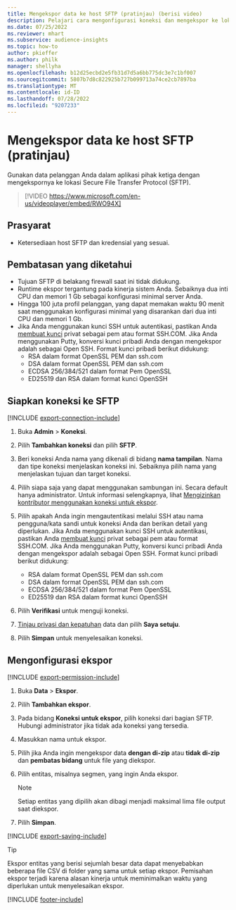 ```yaml
---
title: Mengekspor data ke host SFTP (pratinjau) (berisi video)
description: Pelajari cara mengonfigurasi koneksi dan mengekspor ke lokasi SFTP.
ms.date: 07/25/2022
ms.reviewer: mhart
ms.subservice: audience-insights
ms.topic: how-to
author: pkieffer
ms.author: philk
manager: shellyha
ms.openlocfilehash: b12d25ecbd2e5fb31d7d5a6bb775dc3e7c1bf007
ms.sourcegitcommit: 5807b7d8c822925b727b099713a74ce2cb7897ba
ms.translationtype: MT
ms.contentlocale: id-ID
ms.lasthandoff: 07/28/2022
ms.locfileid: "9207233"
---
```

# <a name="export-data-to-sftp-hosts-preview"></a>Mengekspor data ke host SFTP (pratinjau)

Gunakan data pelanggan Anda dalam aplikasi pihak ketiga dengan mengekspornya ke lokasi Secure File Transfer Protocol (SFTP).

> [!VIDEO https://www.microsoft.com/en-us/videoplayer/embed/RWO94X]

## <a name="prerequisites"></a>Prasyarat

- Ketersediaan host SFTP dan kredensial yang sesuai.

## <a name="known-limitations"></a>Pembatasan yang diketahui

- Tujuan SFTP di belakang firewall saat ini tidak didukung.
- Runtime ekspor tergantung pada kinerja sistem Anda. Sebaiknya dua inti CPU dan memori 1 Gb sebagai konfigurasi minimal server Anda.
- Hingga 100 juta profil pelanggan, yang dapat memakan waktu 90 menit saat menggunakan konfigurasi minimal yang disarankan dari dua inti CPU dan memori 1 Gb.
- Jika Anda menggunakan kunci SSH untuk autentikasi, pastikan Anda [membuat kunci](/azure/virtual-machines/linux/create-ssh-keys-detailed#basic-example) privat sebagai pem atau format SSH.COM. Jika Anda menggunakan Putty, konversi kunci pribadi Anda dengan mengekspor adalah sebagai Open SSH. Format kunci pribadi berikut didukung:
  - RSA dalam format OpenSSL PEM dan ssh.com
  - DSA dalam format OpenSSL PEM dan ssh.com
  - ECDSA 256/384/521 dalam format Pem OpenSSL
  - ED25519 dan RSA dalam format kunci OpenSSH

## <a name="set-up-connection-to-sftp"></a>Siapkan koneksi ke SFTP

[!INCLUDE [export-connection-include](includes/export-connection-admn.md)]

1. Buka **Admin** > **Koneksi**.

1. Pilih **Tambahkan koneksi** dan pilih **SFTP**.

1. Beri koneksi Anda nama yang dikenali di bidang **nama tampilan**. Nama dan tipe koneksi menjelaskan koneksi ini. Sebaiknya pilih nama yang menjelaskan tujuan dan target koneksi.

1. Pilih siapa saja yang dapat menggunakan sambungan ini. Secara default hanya administrator. Untuk informasi selengkapnya, lihat [Mengizinkan kontributor menggunakan koneksi untuk ekspor](connections.md#allow-contributors-to-use-a-connection-for-exports).

1. Pilih apakah Anda ingin mengautentikasi melalui SSH atau nama pengguna/kata sandi untuk koneksi Anda dan berikan detail yang diperlukan. Jika Anda menggunakan kunci SSH untuk autentikasi, pastikan Anda [membuat kunci](/azure/virtual-machines/linux/create-ssh-keys-detailed#basic-example) privat sebagai pem atau format SSH.COM. Jika Anda menggunakan Putty, konversi kunci pribadi Anda dengan mengekspor adalah sebagai Open SSH. Format kunci pribadi berikut didukung:
   - RSA dalam format OpenSSL PEM dan ssh.com
   - DSA dalam format OpenSSL PEM dan ssh.com
   - ECDSA 256/384/521 dalam format Pem OpenSSL
   - ED25519 dan RSA dalam format kunci OpenSSH

1. Pilih **Verifikasi** untuk menguji koneksi.

1. [Tinjau privasi dan kepatuhan](connections.md#data-privacy-and-compliance) data dan pilih **Saya setuju**.

1. Pilih **Simpan** untuk menyelesaikan koneksi.

## <a name="configure-an-export"></a>Mengonfigurasi ekspor

[!INCLUDE [export-permission-include](includes/export-permission.md)]

1. Buka **Data** > **Ekspor**.

1. Pilih **Tambahkan ekspor**.

1. Pada bidang **Koneksi untuk ekspor**, pilih koneksi dari bagian SFTP. Hubungi administrator jika tidak ada koneksi yang tersedia.

1. Masukkan nama untuk ekspor.

1. Pilih jika Anda ingin mengekspor data **dengan di-zip** atau **tidak di-zip** dan **pembatas bidang** untuk file yang diekspor.

1. Pilih entitas, misalnya segmen, yang ingin Anda ekspor.

   > [!NOTE]
   > Setiap entitas yang dipilih akan dibagi menjadi maksimal lima file output saat diekspor.

1. Pilih **Simpan**.

[!INCLUDE [export-saving-include](includes/export-saving.md)]

> [!TIP]
> Ekspor entitas yang berisi sejumlah besar data dapat menyebabkan beberapa file CSV di folder yang sama untuk setiap ekspor. Pemisahan ekspor terjadi karena alasan kinerja untuk meminimalkan waktu yang diperlukan untuk menyelesaikan ekspor.

[!INCLUDE [footer-include](includes/footer-banner.md)]
